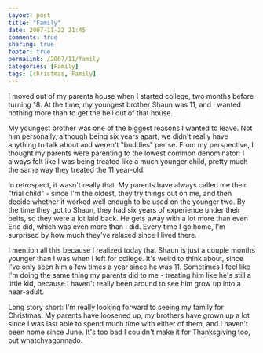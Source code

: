 ```yaml
---
layout: post
title: "Family"
date: 2007-11-22 21:45
comments: true
sharing: true
footer: true
permalink: /2007/11/family
categories: [Family]
tags: [christmas, Family]
---
```

I moved out of my parents house when I started college, two months before turning 18.  At the time, my youngest brother Shaun was 11, and I wanted nothing more than to get the hell out of that house.

My youngest brother was one of the biggest reasons I wanted to leave.  Not him personally, although being six years apart, we didn't really have anything to talk about and weren't "buddies" per se.  From my perspective, I thought my parents were parenting to the lowest common denominator: I always felt like I was being treated like a much younger child, pretty much the same way they treated the 11 year-old.

In retrospect, it wasn't really that.  My parents have always called me their "trial child" - since I'm the oldest, they try things out on me, and then decide whether it worked well enough to be used on the younger two.  By the time they got to Shaun, they had six years of experience under their belts, so they were a lot laid back.  He gets away with a lot more than even Eric did, which was even more than I did.  Every time I go home, I'm surprised by how much they've relaxed since I lived there.

I mention all this because I realized today that Shaun is just a couple months younger than I was when I left for college.  It's weird to think about, since I've only seen him a few times a year since he was 11.  Sometimes I feel like I'm doing the same thing my parents did to me - treating him like he's still a little kid, because I haven't really been around to see him grow up into a near-adult.

Long story short: I'm really looking forward to seeing my family for Christmas.  My parents have loosened up, my brothers have grown up a lot since I was last able to spend much time with either of them, and I haven't been home since June.  It's too bad I couldn't make it for Thanksgiving too, but whatchyagonnado.

